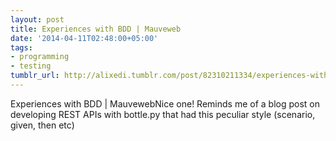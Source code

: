 ```yaml
---
layout: post
title: Experiences with BDD | Mauveweb
date: '2014-04-11T02:48:00+05:00'
tags:
- programming
- testing
tumblr_url: http://alixedi.tumblr.com/post/82310211334/experiences-with-bdd-mauveweb
---
```

Experiences with BDD | MauvewebNice one! Reminds me of a blog post on developing REST APIs with bottle.py that had this peculiar style (scenario, given, then etc)
